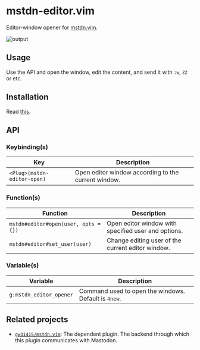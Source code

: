 # mstdn-editor.vim

Editor-window opener for [mstdn.vim](https://github.com/gw31415/mstdn.vim).

![output](https://github.com/gw31415/mstdn-editor.vim/assets/24710985/9ab859fe-1624-4589-a75b-265167f67f62)

## Usage

Use the API and open the window, edit the content, and send it
with `:w`, `ZZ` or etc.

## Installation
Read [this](https://github.com/gw31415/mstdn.vim#installation--config-example).

## API

### Keybinding(s)

| Key                         | Description                                         |
| --------------------------- | --------------------------------------------------- |
| `<Plug>(mstdn-editor-open)` | Open editor window according to the current window. |

### Function(s)

| Function                             | Description                                         |
| ------------------------------------ | --------------------------------------------------- |
| `mstdn#editor#open(user, opts = {})` | Open editor window with specified user and options. |
| `mstdn#editor#set_user(user)`        | Change editing user of the current editor window.   |

### Variable(s)

| Variable                | Description                                          |
| ----------------------- | ---------------------------------------------------- |
| `g:mstdn_editor_opener` | Command used to open the windows. Default is `4new`. |

## Related projects

- [`gw31415/mstdn.vim`](https://github.com/gw31415/mstdn.vim): The dependent plugin. The backend through which this plugin communicates with Mastodon.
